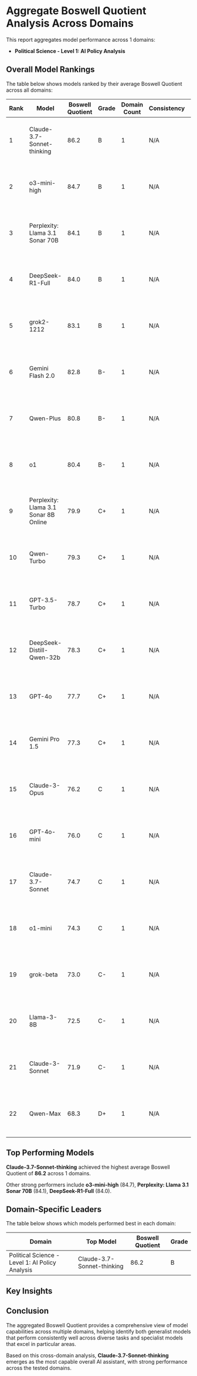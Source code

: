 # Aggregate Boswell Quotient Analysis Across Domains

This report aggregates model performance across 1 domains:
- **Political Science - Level 1: AI Policy Analysis**

## Overall Model Rankings

The table below shows models ranked by their average Boswell Quotient across all domains:

| Rank | Model | Boswell Quotient | Grade | Domain Count | Consistency | Best Domain | Worst Domain |
|------|-------|-----------------|-------|--------------|-------------|------------|-------------|
| 1 | Claude-3.7-Sonnet-thinking | 86.2 | B | 1 | N/A | Political Science - Level 1: AI Policy Analysis | Political Science - Level 1: AI Policy Analysis |
| 2 | o3-mini-high | 84.7 | B | 1 | N/A | Political Science - Level 1: AI Policy Analysis | Political Science - Level 1: AI Policy Analysis |
| 3 | Perplexity: Llama 3.1 Sonar 70B | 84.1 | B | 1 | N/A | Political Science - Level 1: AI Policy Analysis | Political Science - Level 1: AI Policy Analysis |
| 4 | DeepSeek-R1-Full | 84.0 | B | 1 | N/A | Political Science - Level 1: AI Policy Analysis | Political Science - Level 1: AI Policy Analysis |
| 5 | grok2-1212 | 83.1 | B | 1 | N/A | Political Science - Level 1: AI Policy Analysis | Political Science - Level 1: AI Policy Analysis |
| 6 | Gemini Flash 2.0 | 82.8 | B- | 1 | N/A | Political Science - Level 1: AI Policy Analysis | Political Science - Level 1: AI Policy Analysis |
| 7 | Qwen-Plus | 80.8 | B- | 1 | N/A | Political Science - Level 1: AI Policy Analysis | Political Science - Level 1: AI Policy Analysis |
| 8 | o1 | 80.4 | B- | 1 | N/A | Political Science - Level 1: AI Policy Analysis | Political Science - Level 1: AI Policy Analysis |
| 9 | Perplexity: Llama 3.1 Sonar 8B Online | 79.9 | C+ | 1 | N/A | Political Science - Level 1: AI Policy Analysis | Political Science - Level 1: AI Policy Analysis |
| 10 | Qwen-Turbo | 79.3 | C+ | 1 | N/A | Political Science - Level 1: AI Policy Analysis | Political Science - Level 1: AI Policy Analysis |
| 11 | GPT-3.5-Turbo | 78.7 | C+ | 1 | N/A | Political Science - Level 1: AI Policy Analysis | Political Science - Level 1: AI Policy Analysis |
| 12 | DeepSeek-Distill-Qwen-32b | 78.3 | C+ | 1 | N/A | Political Science - Level 1: AI Policy Analysis | Political Science - Level 1: AI Policy Analysis |
| 13 | GPT-4o | 77.7 | C+ | 1 | N/A | Political Science - Level 1: AI Policy Analysis | Political Science - Level 1: AI Policy Analysis |
| 14 | Gemini Pro 1.5 | 77.3 | C+ | 1 | N/A | Political Science - Level 1: AI Policy Analysis | Political Science - Level 1: AI Policy Analysis |
| 15 | Claude-3-Opus | 76.2 | C | 1 | N/A | Political Science - Level 1: AI Policy Analysis | Political Science - Level 1: AI Policy Analysis |
| 16 | GPT-4o-mini | 76.0 | C | 1 | N/A | Political Science - Level 1: AI Policy Analysis | Political Science - Level 1: AI Policy Analysis |
| 17 | Claude-3.7-Sonnet | 74.7 | C | 1 | N/A | Political Science - Level 1: AI Policy Analysis | Political Science - Level 1: AI Policy Analysis |
| 18 | o1-mini | 74.3 | C | 1 | N/A | Political Science - Level 1: AI Policy Analysis | Political Science - Level 1: AI Policy Analysis |
| 19 | grok-beta | 73.0 | C- | 1 | N/A | Political Science - Level 1: AI Policy Analysis | Political Science - Level 1: AI Policy Analysis |
| 20 | Llama-3-8B | 72.5 | C- | 1 | N/A | Political Science - Level 1: AI Policy Analysis | Political Science - Level 1: AI Policy Analysis |
| 21 | Claude-3-Sonnet | 71.9 | C- | 1 | N/A | Political Science - Level 1: AI Policy Analysis | Political Science - Level 1: AI Policy Analysis |
| 22 | Qwen-Max | 68.3 | D+ | 1 | N/A | Political Science - Level 1: AI Policy Analysis | Political Science - Level 1: AI Policy Analysis |

## Top Performing Models

**Claude-3.7-Sonnet-thinking** achieved the highest average Boswell Quotient of **86.2** across 1 domains.

Other strong performers include **o3-mini-high** (84.7), **Perplexity: Llama 3.1 Sonar 70B** (84.1), **DeepSeek-R1-Full** (84.0).

## Domain-Specific Leaders

The table below shows which models performed best in each domain:

| Domain | Top Model | Boswell Quotient | Grade |
|--------|-----------|------------------|-------|
| Political Science - Level 1: AI Policy Analysis | Claude-3.7-Sonnet-thinking | 86.2 | B |

## Key Insights

## Conclusion
The aggregated Boswell Quotient provides a comprehensive view of model capabilities across multiple domains, helping identify both generalist models that perform consistently well across diverse tasks and specialist models that excel in particular areas.

Based on this cross-domain analysis, **Claude-3.7-Sonnet-thinking** emerges as the most capable overall AI assistant, with strong performance across the tested domains.